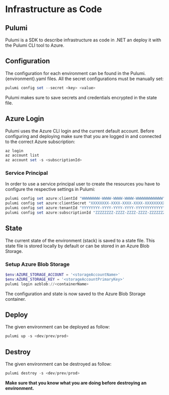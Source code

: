 # Infrastructure as Code

## Pulumi

Pulumi is a SDK to describe infrastructure as code in .NET an deploy it with the Pulumi CLI tool to Azure.

## Configuration

The configuration for each environment can be found in the Pulumi.{environment}.yaml files. All the secret configurations must be manually set:

```powershell
pulumi config set --secret <key> <value>
```

Pulumi makes sure to save secrets and credentials encrypted in the state file.

## Azure Login

Pulumi uses the Azure CLI login and the current default account. Before configuring and deploying make sure that you are logged in and connected to the correct Azure subscription:

```powershell
az login
az account list
az account set -s <subscriptionId>
```

### Service Principal

In order to use a service principal user to create the resources you have to configure the respective settings in Pulumi:

```powershell
pulumi config set azure:clientId "WWWWWWWW-WWWW-WWWW-WWWW-WWWWWWWWWWWW"
pulumi config set azure:clientSecret "XXXXXXXX-XXXX-XXXX-XXXX-XXXXXXXXXXXX" --secret
pulumi config set azure:tenantId "YYYYYYYY-YYYY-YYYY-YYYY-YYYYYYYYYYYY"
pulumi config set azure:subscriptionId "ZZZZZZZZ-ZZZZ-ZZZZ-ZZZZ-ZZZZZZZZZZZZ"
```

## State

The current state of the environment (stack) is saved to a state file. This state file is stored locally by default or can be stored in an Azure Blob Storage.

### Setup Azure Blob Storage

```powershell
$env:AZURE_STORAGE_ACCOUNT = '<storageAccountName>'
$env:AZURE_STORAGE_KEY = '<storageAccountPrimaryKey>'
pulumi login azblob://<containerName>
```

The configuration and state is now saved to the Azure Blob Storage container.

## Deploy

The given environment can be deployed as follow:

```powershell
pulumi up -s <dev/prev/prod>
```

## Destroy

The given environment can be destroyed as follow:

```powershell
pulumi destroy -s <dev/prev/prod>
```

**Make sure that you know what you are doing before destroying an environment.**
